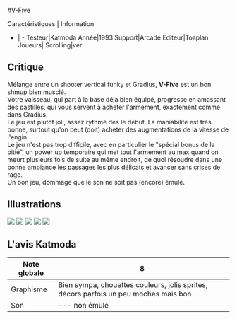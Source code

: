 #V-Five

Caractéristiques | Information
- | -
Testeur|Katmoda
Année|1993
Support|Arcade
Editeur|Toaplan
Joueurs|
Scrolling|ver

## Critique
Mélange entre un shooter vertical funky et Gradius, <b>V-Five</b> est un bon shmup bien musclé.<br/>Votre vaisseau, qui part à la base déjà bien équipé, progresse en amassant des pastilles, qui vous servent à acheter l'armement, exactement comme dans Gradius.<br/>Le jeu est plutôt joli, assez rythmé dès le début. La maniabilité est très bonne, surtout qu'on peut (doit) acheter des augmentations de la vitesse de l'engin.<br/>Le jeu n'est pas trop difficile, avec en particulier le "spécial bonus de la pitié", un power up temporaire qui met tout l'armement au max quand on meurt plusieurs fois de suite au même endroit, de quoi résoudre dans une bonne ambiance les passages les plus délicats et avancer sans crises de rage.<br/>Un bon jeu, dommage que le son ne soit pas (encore) émulé.

## Illustrations
![](http://www.shmup.com/images/thumbs/vfive.jpg)
![](http://www.shmup.com/images/thumbs/)
![](http://www.shmup.com/images/thumbs/)
![](http://www.shmup.com/images/thumbs/)
![](http://www.shmup.com/images/thumbs/)

## L'avis Katmoda
Note globale|8
-|-
Graphisme|Bien sympa, chouettes couleurs, jolis sprites, décors parfois un peu moches mais bon
Son|--- non émulé
